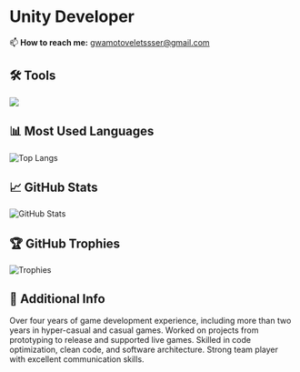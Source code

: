 # Unity Developer

📫 **How to reach me:** [gwamotoveletssser@gmail.com](mailto:gwamotoveletssser@gmail.com)

## 🛠 Tools
<p align="left">
  <img src="https://skillicons.dev/icons?i=unity,arduino,cpp,c,cs,git,ps,unreal" />
</p>

## 📊 Most Used Languages
![Top Langs](https://github-readme-stats.vercel.app/api/top-langs/?username=SinlessDevil&layout=compact&theme=dark)

## 📈 GitHub Stats
![GitHub Stats](https://github-readme-stats.vercel.app/api?username=SinlessDevil&show_icons=true&theme=dark)

## 🏆 GitHub Trophies
![Trophies](https://github-profile-trophy.vercel.app/?username=SinlessDevil&theme=dark&no-frame=true&row=1)

## 📜 Additional Info
Over four years of game development experience, including more than two years in
hyper-casual and casual games. Worked on projects from prototyping to release and
supported live games. Skilled in code optimization, clean code, and software architecture.
Strong team player with excellent communication skills.
